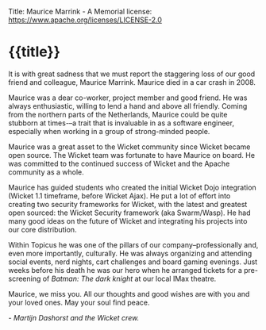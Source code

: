 Title: Maurice Marrink - A Memorial
license: https://www.apache.org/licenses/LICENSE-2.0

# {{title}}

It is with great sadness that we must report the staggering loss of our
good friend and colleague, Maurice Marrink. Maurice died in a car crash
in 2008.

Maurice was a dear co-worker, project member and good friend. He was always
enthusiastic, willing to lend a hand and above all friendly. Coming from
the northern parts of the Netherlands, Maurice could be quite stubborn at
times-–a trait that is invaluable in as a software engineer,
especially when working in a group of strong-minded people.

Maurice was a great asset to the Wicket community since Wicket became open
source. The Wicket team was fortunate to have Maurice on board. He was committed to the continued success of Wicket and the Apache
community as a whole.

Maurice has guided students who created the initial Wicket Dojo
integration (Wicket 1.1 timeframe, before Wicket Ajax). He put a lot of
effort into creating two security frameworks for Wicket, with the latest
and greatest open sourced: the Wicket Security framework (aka Swarm/Wasp).
He had many good ideas on the future of Wicket and integrating his projects
into our core distribution.

Within Topicus he was one of the pillars of our company–professionally and, even more importantly, culturally. He was always organizing and attending
social events, nerd nights, cart challenges and board gaming evenings. Just weeks before his death he was our hero when he arranged tickets for a pre-screening
of _Batman: The dark knight_ at our local IMax theatre.

Maurice, we miss you. All our thoughts and good wishes are with you and
your loved ones. May your soul find peace.

*- Martijn Dashorst and the Wicket crew.* 

